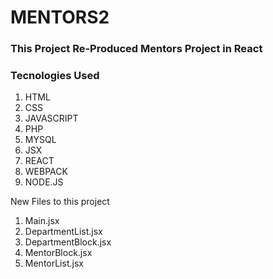 # MENTORS2

### This Project Re-Produced Mentors Project in React

### Tecnologies Used

1. HTML
2. CSS
3. JAVASCRIPT
4. PHP
5. MYSQL
6. JSX
7. REACT
8. WEBPACK
9. NODE.JS

New Files to this project

1. Main.jsx
2. DepartmentList.jsx
3. DepartmentBlock.jsx
4. MentorBlock.jsx
5. MentorList.jsx
